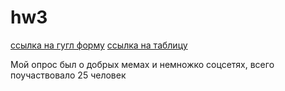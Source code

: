 # hw3

[ссылка на гугл форму](https://docs.google.com/forms/d/19L5DHBiJqwLrxb6FCwViT8g-iKn20utWdnCH_L4ZoD8/edit?usp=sharing)
[ссылка на таблицу](https://docs.google.com/spreadsheets/d/1OSRBLqQVK6-cZpN9h0k38_pcUoVYvm455T_zImRHUjE/edit#gid=1476303667)

Мой опрос был о добрых мемах и немножко соцсетях, всего поучаствовало 25 человек
